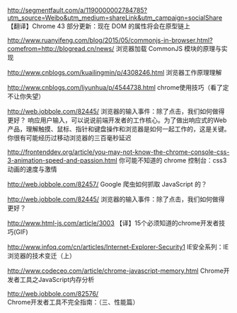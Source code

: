 http://segmentfault.com/a/1190000002784785?utm_source=Weibo&utm_medium=shareLink&utm_campaign=socialShare
【翻译】Chrome 43 部分更新：现在 DOM 的属性将会在原型链上

http://www.ruanyifeng.com/blog/2015/05/commonjs-in-browser.html?comefrom=http://blogread.cn/news/
浏览器加载 CommonJS 模块的原理与实现

http://www.cnblogs.com/kuailingmin/p/4308246.html
浏览器工作原理理解

http://www.cnblogs.com/liyunhua/p/4544738.html
chrome使用技巧（看了定不让你失望）

http://web.jobbole.com/82445/
浏览器的输入事件：除了点击，我们如何做得更好？
响应用户输入，可以说说前端开发者的工作核心。为了做出响应式的Web产品，理解触摸、鼠标、指针和键盘操作和浏览器是如何一起工作的，这是关键。你很有可能经历过移动浏览器的三百毫秒延迟

http://frontenddev.org/article/you-may-not-know-the-chrome-console-css-3-animation-speed-and-passion.html
你可能不知道的 chrome 控制台：css3 动画的速度与激情

http://web.jobbole.com/82457/
Google 爬虫如何抓取 JavaScript 的？

http://web.jobbole.com/82445/
浏览器的输入事件：除了点击，我们如何做得更好？

http://www.html-js.com/article/3003
【译】15个必须知道的chrome开发者技巧(GIF)

http://www.infoq.com/cn/articles/Internet-Explorer-Security1
IE安全系列：IE浏览器的技术变迁（上）

http://www.codeceo.com/article/chrome-javascript-memory.html
Chrome开发者工具之JavaScript内存分析

http://web.jobbole.com/82576/
Chrome开发者工具不完全指南：（三、性能篇）
